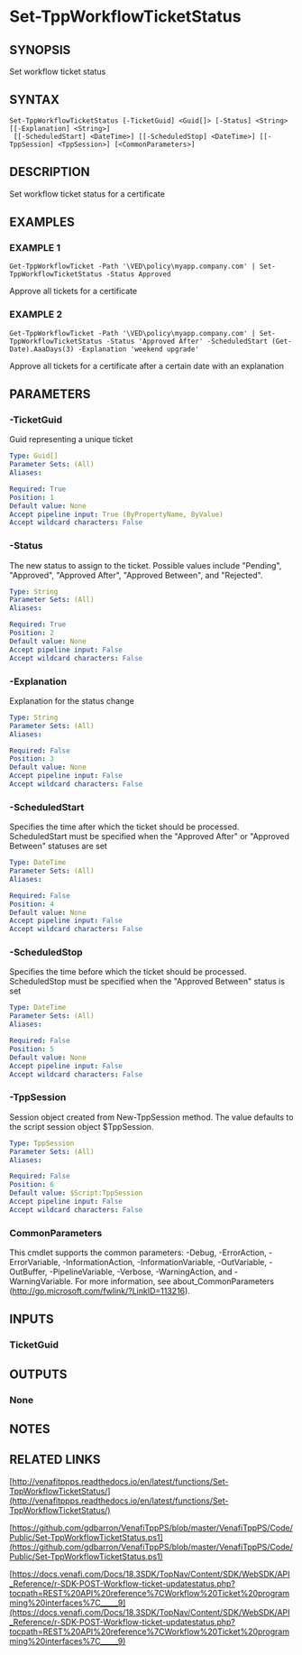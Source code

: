 # Set-TppWorkflowTicketStatus

## SYNOPSIS
Set workflow ticket status

## SYNTAX

```
Set-TppWorkflowTicketStatus [-TicketGuid] <Guid[]> [-Status] <String> [[-Explanation] <String>]
 [[-ScheduledStart] <DateTime>] [[-ScheduledStop] <DateTime>] [[-TppSession] <TppSession>] [<CommonParameters>]
```

## DESCRIPTION
Set workflow ticket status for a certificate

## EXAMPLES

### EXAMPLE 1
```
Get-TppWorkflowTicket -Path '\VED\policy\myapp.company.com' | Set-TppWorkflowTicketStatus -Status Approved
```

Approve all tickets for a certificate

### EXAMPLE 2
```
Get-TppWorkflowTicket -Path '\VED\policy\myapp.company.com' | Set-TppWorkflowTicketStatus -Status 'Approved After' -ScheduledStart (Get-Date).AaaDays(3) -Explanation 'weekend upgrade'
```

Approve all tickets for a certificate after a certain date with an explanation

## PARAMETERS

### -TicketGuid
Guid representing a unique ticket

```yaml
Type: Guid[]
Parameter Sets: (All)
Aliases:

Required: True
Position: 1
Default value: None
Accept pipeline input: True (ByPropertyName, ByValue)
Accept wildcard characters: False
```

### -Status
The new status to assign to the ticket.
Possible values include "Pending", "Approved", "Approved After", "Approved Between", and "Rejected".

```yaml
Type: String
Parameter Sets: (All)
Aliases:

Required: True
Position: 2
Default value: None
Accept pipeline input: False
Accept wildcard characters: False
```

### -Explanation
Explanation for the status change

```yaml
Type: String
Parameter Sets: (All)
Aliases:

Required: False
Position: 3
Default value: None
Accept pipeline input: False
Accept wildcard characters: False
```

### -ScheduledStart
Specifies the time after which the ticket should be processed.
ScheduledStart must be specified when the "Approved After" or "Approved Between" statuses are set

```yaml
Type: DateTime
Parameter Sets: (All)
Aliases:

Required: False
Position: 4
Default value: None
Accept pipeline input: False
Accept wildcard characters: False
```

### -ScheduledStop
Specifies the time before which the ticket should be processed.
ScheduledStop must be specified when the "Approved Between" status is set

```yaml
Type: DateTime
Parameter Sets: (All)
Aliases:

Required: False
Position: 5
Default value: None
Accept pipeline input: False
Accept wildcard characters: False
```

### -TppSession
Session object created from New-TppSession method. 
The value defaults to the script session object $TppSession.

```yaml
Type: TppSession
Parameter Sets: (All)
Aliases:

Required: False
Position: 6
Default value: $Script:TppSession
Accept pipeline input: False
Accept wildcard characters: False
```

### CommonParameters
This cmdlet supports the common parameters: -Debug, -ErrorAction, -ErrorVariable, -InformationAction, -InformationVariable, -OutVariable, -OutBuffer, -PipelineVariable, -Verbose, -WarningAction, and -WarningVariable. For more information, see about_CommonParameters (http://go.microsoft.com/fwlink/?LinkID=113216).

## INPUTS

### TicketGuid
## OUTPUTS

### None
## NOTES

## RELATED LINKS

[http://venafitppps.readthedocs.io/en/latest/functions/Set-TppWorkflowTicketStatus/](http://venafitppps.readthedocs.io/en/latest/functions/Set-TppWorkflowTicketStatus/)

[https://github.com/gdbarron/VenafiTppPS/blob/master/VenafiTppPS/Code/Public/Set-TppWorkflowTicketStatus.ps1](https://github.com/gdbarron/VenafiTppPS/blob/master/VenafiTppPS/Code/Public/Set-TppWorkflowTicketStatus.ps1)

[https://docs.venafi.com/Docs/18.3SDK/TopNav/Content/SDK/WebSDK/API_Reference/r-SDK-POST-Workflow-ticket-updatestatus.php?tocpath=REST%20API%20reference%7CWorkflow%20Ticket%20programming%20interfaces%7C_____9](https://docs.venafi.com/Docs/18.3SDK/TopNav/Content/SDK/WebSDK/API_Reference/r-SDK-POST-Workflow-ticket-updatestatus.php?tocpath=REST%20API%20reference%7CWorkflow%20Ticket%20programming%20interfaces%7C_____9)


